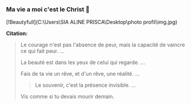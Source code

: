 ### Ma vie a moi c'est le Christ 👋


[!Beautyfull](C:\Users\SIA ALINE PRISCA\Desktop\photo profil\img.jpg)

**Citation:**

>Le courage n'est pas l'absence de peur, mais la capacité de vaincre ce qui fait peur. ...
>
>La beauté est dans les yeux de celui qui regarde. ...
>
>Fais de ta vie un rêve, et d'un rêve, une réalité. ...
>
>>Le souvenir, c'est la présence invisible. ...
>
>Vis comme si tu devais mourir demain.
<!--
**PriscaAline/PriscaAline** is a ✨ _special_ ✨ repository because its `README.md` (this file) appears on your GitHub profile.

Here are some ideas to get you started:

- 🔭 I’m currently working on ...
- 🌱 I’m currently learning ...
- 👯 I’m looking to collaborate on ...
- 🤔 I’m looking for help with ...
- 💬 Ask me about ...
- 📫 How to reach me: ...
- 😄 Pronouns: ...
- ⚡ Fun fact: ...
-->
